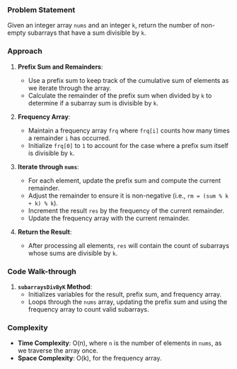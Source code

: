 ### Problem Statement
Given an integer array `nums` and an integer `k`, return the number of non-empty subarrays that have a sum divisible by `k`.

### Approach
1. **Prefix Sum and Remainders**:
   - Use a prefix sum to keep track of the cumulative sum of elements as we iterate through the array.
   - Calculate the remainder of the prefix sum when divided by `k` to determine if a subarray sum is divisible by `k`.

2. **Frequency Array**:
   - Maintain a frequency array `frq` where `frq[i]` counts how many times a remainder `i` has occurred.
   - Initialize `frq[0]` to `1` to account for the case where a prefix sum itself is divisible by `k`.

3. **Iterate through `nums`**:
   - For each element, update the prefix sum and compute the current remainder.
   - Adjust the remainder to ensure it is non-negative (i.e., `rm = (sum % k + k) % k`).
   - Increment the result `res` by the frequency of the current remainder.
   - Update the frequency array with the current remainder.

4. **Return the Result**:
   - After processing all elements, `res` will contain the count of subarrays whose sums are divisible by `k`.

### Code Walk-through
1. **`subarraysDivByK` Method**:
   - Initializes variables for the result, prefix sum, and frequency array.
   - Loops through the `nums` array, updating the prefix sum and using the frequency array to count valid subarrays.

### Complexity
- **Time Complexity**: O(n), where `n` is the number of elements in `nums`, as we traverse the array once.
- **Space Complexity**: O(k), for the frequency array.
